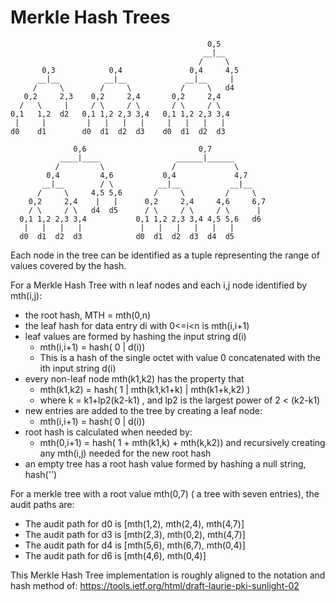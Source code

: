# Merkle Hash Trees 

                                                0,5
                                               __|__
                                              /     \
           0,3            0,4               0,4     4,5   
          __|__          __|__             __|__     |
         /     \        /     \           /     \   d4
       0,2     2,3    0,2     2,4       0,2     2,4
      /   \     |     / \     / \       / \     / \
    0,1   1,2  d2   0,1 1,2 2,3 3,4   0,1 1,2 2,3 3,4
     |     |         |   |   |   |     |   |   |   |
    d0    d1        d0  d1  d2  d3    d0  d1  d2  d3
      
                  0,6                         0,7
               ____|____                 ______|______
              /         \               /             \   
            0,4         4,6           0,4             4,7            
           __|__        / \          __|__           __|__
          /     \     4,5 5,6       /     \         /     \
        0,2     2,4    |   |      0,2     2,4     4,6     6,7      
        / \     / \   d4  d5      / \     / \     / \      |
      0,1 1,2 2,3 3,4           0,1 1,2 2,3 3,4 4,5 5,6   d6       
       |   |   |   |             |   |   |   |   |   |
      d0  d1  d2  d3            d0  d1  d2  d3  d4  d5  
      
Each node in the tree can be identified as a tuple representing the range
of values covered by the hash.
   
For a Merkle Hash Tree with n leaf nodes and each i,j node
identified by mth(i,j):

- the root hash, MTH = mth(0,n)
- the leaf hash for data entry di with 0<=i<n is mth(i,i+1)
- leaf values are formed by hashing the input string d(i)
  - mth(i,i+1) = hash( 0 | d(i))
  - This is a hash of the single octet with value 0 concatenated with the ith input string d(i)
- every non-leaf node mth(k1,k2) has the property that
  - mth(k1,k2) = hash( 1 | mth(k1,k1+k) | mth(k1+k,k2) )
  - where k = k1+lp2(k2-k1) , and lp2 is the largest power of 2 < (k2-k1)
- new entries are added to the tree by creating a leaf node:
  - mth(i,i+1) = hash( 0 | d(i))
- root hash is calculated when needed by:
  - mth(0,i+1) = hash( 1 + mth(k1,k) + mth(k,k2)) and recursively creating any mth(i,j) needed for the new root hash
- an empty tree has a root hash value formed by hashing a null string, hash('')

For a merkle tree with a root value mth(0,7) ( a tree with seven entries), the audit paths are:

- The audit path for d0 is [mth(1,2), mth(2,4), mth(4,7)]
- The audit path for d3 is [mth(2,3), mth(0,2), mth(4,7)]
- The audit path for d4 is [mth(5,6), mth(6,7), mth(0,4)]
- The audit path for d6 is [mth(4,6), mth(0,4)]

This Merkle Hash Tree implementation is roughly aligned to the notation and
hash method of: https://tools.ietf.org/html/draft-laurie-pki-sunlight-02 
